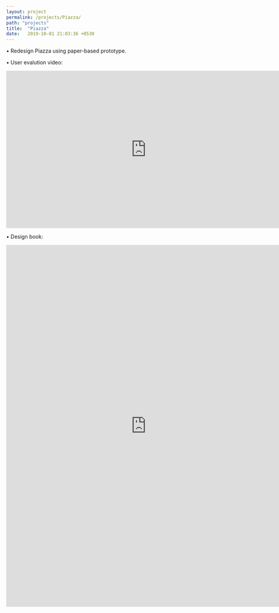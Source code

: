 ```yaml
---
layout: project
permalink: /projects/Piazza/
path: "projects"
title:  "Piazza"
date:   2019-10-01 21:03:36 +0530
---
```


• Redesign Piazza using paper-based prototype.

• User evalution video:
<iframe width="750px" height="421.875px" src="https://www.youtube.com/embed/Yh1VlQKto_0" frameborder="0" allow="accelerometer; autoplay; clipboard-write; encrypted-media; gyroscope; picture-in-picture" allowfullscreen></iframe>

• Design book:
<iframe src="https://yaozixuan.github.io/Piazza.pdf" style="width:750px; height:970px;" frameborder="0"></iframe>

